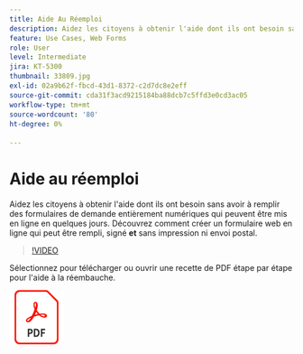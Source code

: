 ```yaml
---
title: Aide Au Réemploi
description: Aidez les citoyens à obtenir l'aide dont ils ont besoin sans avoir à remplir des formulaires de demande entièrement numériques qui peuvent être mis en ligne en quelques jours
feature: Use Cases, Web Forms
role: User
level: Intermediate
jira: KT-5300
thumbnail: 33809.jpg
exl-id: 02a9b62f-fbcd-43d1-8372-c2d7dc8e2eff
source-git-commit: cda31f3acd9215184ba88dcb7c5ffd3e0cd3ac05
workflow-type: tm+mt
source-wordcount: '80'
ht-degree: 0%

---
```


# Aide au réemploi

Aidez les citoyens à obtenir l&#39;aide dont ils ont besoin sans avoir à remplir des formulaires de demande entièrement numériques qui peuvent être mis en ligne en quelques jours. Découvrez comment créer un formulaire web en ligne qui peut être rempli, signé **et** sans impression ni envoi postal.

>[!VIDEO](https://video.tv.adobe.com/v/33809?quality=12&learn=on&hidetitle=true)

Sélectionnez pour télécharger ou ouvrir une recette de PDF étape par étape pour l&#39;aide à la réembauche.

[![Télécharger la recette du PDF](../assets/acrobat_PDF_96.png)](../assets/UseCaseRecipe-EN-CreatingWebForms-Reemployment.pdf)
